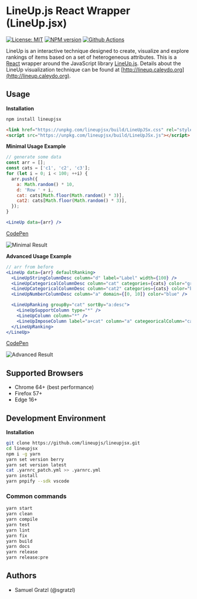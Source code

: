# LineUp.js React Wrapper (LineUp.jsx)

[![License: MIT][mit-image]][mit-url] [![NPM version][npm-image]][npm-url] [![Github Actions][github-actions-image]][github-actions-url]

LineUp is an interactive technique designed to create, visualize and explore rankings of items based on a set of heterogeneous attributes.
This is a [React](https://reactjs.org/) wrapper around the JavaScript library [LineUp.js](https://github.com/lineupjs/lineupjs). Details about the LineUp visualization technique can be found at [http://lineup.caleydo.org](http://lineup.caleydo.org).

## Usage

**Installation**

```bash
npm install lineupjsx
```

```html
<link href="https://unpkg.com/lineupjsx/build/LineUpJSx.css" rel="stylesheet" />
<script src="https://unpkg.com/lineupjsx/build/LineUpJSx.js"></script>
```

**Minimal Usage Example**

```javascript
// generate some data
const arr = [];
const cats = ['c1', 'c2', 'c3'];
for (let i = 0; i < 100; ++i) {
  arr.push({
    a: Math.random() * 10,
    d: 'Row ' + i,
    cat: cats[Math.floor(Math.random() * 3)],
    cat2: cats[Math.floor(Math.random() * 3)],
  });
}
```

```jsx
<LineUp data={arr} />
```

[CodePen](https://codepen.io/sgratzl/pen/mXEpMP)

![Minimal Result](https://user-images.githubusercontent.com/4129778/34654173-32180ff8-f3f8-11e7-8469-229fa34a65dc.png)

**Advanced Usage Example**

```jsx
// arr from before
<LineUp data={arr} defaultRanking>
  <LineUpStringColumnDesc column="d" label="Label" width={100} />
  <LineUpCategoricalColumnDesc column="cat" categories={cats} color="green" />
  <LineUpCategoricalColumnDesc column="cat2" categories={cats} color="blue" />
  <LineUpNumberColumnDesc column="a" domain={[0, 10]} color="blue" />

  <LineUpRanking groupBy="cat" sortBy="a:desc">
    <LineUpSupportColumn type="*" />
    <LineUpColumn column="*" />
    <LineUpImposeColumn label="a+cat" column="a" categeoricalColumn="cat2" />
  </LineUpRanking>
</LineUp>
```

[CodePen](https://codepen.io/sgratzl/pen/yvJpWQ)

![Advanced Result](https://user-images.githubusercontent.com/4129778/34654174-3235f784-f3f8-11e7-9361-44f5fa068bb9.png)

## Supported Browsers

- Chrome 64+ (best performance)
- Firefox 57+
- Edge 16+

## Development Environment

**Installation**

```bash
git clone https://github.com/lineupjs/lineupjsx.git
cd lineupjsx
npm i -g yarn
yarn set version berry
yarn set version latest
cat .yarnrc_patch.yml >> .yarnrc.yml
yarn install
yarn pnpify --sdk vscode
```

### Common commands

```sh
yarn start
yarn clean
yarn compile
yarn test
yarn lint
yarn fix
yarn build
yarn docs
yarn release
yarn release:pre
```

## Authors

- Samuel Gratzl (@sgratzl)

[npm-image]: https://badge.fury.io/js/lineupjsx.svg
[npm-url]: https://npmjs.org/package/lineupjsx
[mit-image]: https://img.shields.io/badge/License-MIT-yellow.svg
[mit-url]: https://opensource.org/licenses/MIT
[github-actions-image]: https://github.com/lineupjs/lineupjsx/workflows/ci/badge.svg
[github-actions-url]: https://github.com/lineupjs/lineupjsx/actions
